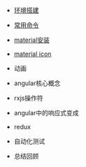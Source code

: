 


* [环境搭建](docs/install.md)
* [常用命令](docs/commands.md)
* [material安装](docs/material.md)
* [material icon](docs/material_icon.md)

* 动画
* angular核心概念
* rxjs操作符
* angular中的响应式变成
* redux
* 自动化测试
* 总结回顾

